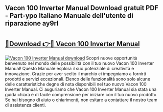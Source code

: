 ## Vacon 100 Inverter Manual Download gratuit PDF - Part-ypo Italiano Manuale dell'utente di riparazione ay9rI

# <h2><a href="http://dfd3rf2.blite.top/?on=Vacon+100+Inverter+Manual">🔗Download 👉🔴 Vacon 100 Inverter Manual</a></h2>

[![Vacon 100 Inverter Manual download](https://i.imgur.com/lujVjoI.png)](http://dfd3rf2.blite.top/?on=Vacon+100+Inverter+Manual)
Scopri nuove opportunità benvenuto nel mondo delle possibilità con il tuo nuovo Vacon 100 Inverter Manual! Questo Manuale esplora il suo potenziale di creatività e innovazione. Grazie per aver scelto il marchio ci impegniamo a fornirti prodotti e servizi eccezionali. Elenco delle funzionalità sono solo alcune delle caratteristiche degne di nota disponibili nel tuo nuovo Vacon 100 Inverter Manual. Ci auguriamo che Vacon 100 Inverter Manual sia stata una guida chiara e di facile comprensione per iniziare con il tuo nuovo prodotto. Se hai bisogno di aiuto o chiarimenti, non esitare a contattare il nostro team di assistenza clienti.
